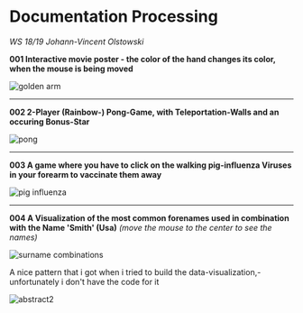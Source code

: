 # Documentation Processing
*WS 18/19* *Johann-Vincent Olstowski*

**001 Interactive movie poster - the color of the hand changes its color, when the mouse is being moved**

![golden arm](https://user-images.githubusercontent.com/46718009/51532512-9353e580-1e40-11e9-88cc-16fccaa46a22.png)

---

**002 2-Player (Rainbow-) Pong-Game, with Teleportation-Walls and an occuring Bonus-Star**

![pong](https://user-images.githubusercontent.com/46718009/51532516-96e76c80-1e40-11e9-8557-f5b6b91fe6ea.png)

---

**003 A game where you have to click on the walking pig-influenza Viruses in your forearm to vaccinate them away**

![pig influenza](https://user-images.githubusercontent.com/46718009/51532513-94851280-1e40-11e9-86cd-bc07ad8a197c.png)

---

**004 A Visualization of the most common forenames used in combination with the Name 'Smith' (Usa)**
*(move the mouse to the center to see the names)*

![surname combinations](https://user-images.githubusercontent.com/46718009/51532519-98189980-1e40-11e9-8d9f-30d434ffb896.png)

A nice pattern that i got when i tried to build the data-visualization,- unfortunately i don't have the code for it

![abstract2](https://user-images.githubusercontent.com/46718009/51532511-918a2200-1e40-11e9-8a88-d8f820eff29d.png)










